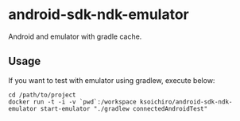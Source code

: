 android-sdk-ndk-emulator
========================

Android and emulator with gradle cache.

## Usage

If you want to test with emulator using gradlew, execute below:

    cd /path/to/project
    docker run -t -i -v `pwd`:/workspace ksoichiro/android-sdk-ndk-emulator start-emulator "./gradlew connectedAndroidTest"

